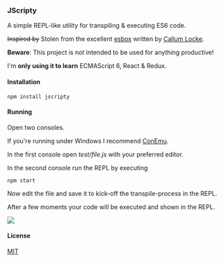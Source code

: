 ### JScripty

A simple REPL-like utility for transpiling & executing ES6 code.

<del>Inspired by</del> Stolen from the excellent [esbox](https://github.com/callumlocke/esbox)
written by [Callum Locke](https://twitter.com/callumlocke).

**Beware**: This project is not intended to be used for anything productive!

I'm __only using it to learn__ ECMAScript 6, React & Redux.

#### Installation

```
npm install jscripty
```

#### Running

Open two consoles.

If you're running under Windows I recommend [ConEmu](https://conemu.github.io/).

In the first console open *test/file.js* with your preferred editor.

In the second console run the REPL by executing

```
npm start
```

Now edit the file and save it to kick-off the transpile-process in the REPL.

After a few moments your code will be executed and shown in the REPL.

<img src="http://fs5.directupload.net/images/160322/sied76ni.png"/>

#### License

[MIT](https://github.com/brakmic/JScripty/blob/master/LICENSE)
